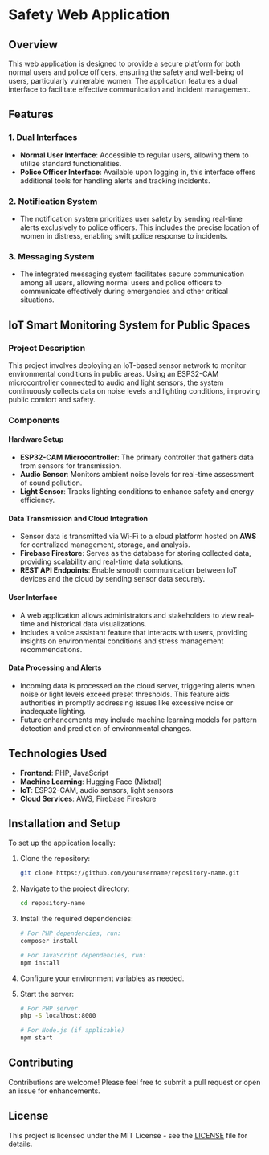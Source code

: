 # Safety Web Application

## Overview
This web application is designed to provide a secure platform for both normal users and police officers, ensuring the safety and well-being of users, particularly vulnerable women. The application features a dual interface to facilitate effective communication and incident management.

## Features

### 1. Dual Interfaces
- **Normal User Interface**: Accessible to regular users, allowing them to utilize standard functionalities.
- **Police Officer Interface**: Available upon logging in, this interface offers additional tools for handling alerts and tracking incidents.

### 2. Notification System
- The notification system prioritizes user safety by sending real-time alerts exclusively to police officers. This includes the precise location of women in distress, enabling swift police response to incidents.

### 3. Messaging System
- The integrated messaging system facilitates secure communication among all users, allowing normal users and police officers to communicate effectively during emergencies and other critical situations.

## IoT Smart Monitoring System for Public Spaces

### Project Description
This project involves deploying an IoT-based sensor network to monitor environmental conditions in public areas. Using an ESP32-CAM microcontroller connected to audio and light sensors, the system continuously collects data on noise levels and lighting conditions, improving public comfort and safety.

### Components

#### Hardware Setup
- **ESP32-CAM Microcontroller**: The primary controller that gathers data from sensors for transmission.
- **Audio Sensor**: Monitors ambient noise levels for real-time assessment of sound pollution.
- **Light Sensor**: Tracks lighting conditions to enhance safety and energy efficiency.

#### Data Transmission and Cloud Integration
- Sensor data is transmitted via Wi-Fi to a cloud platform hosted on **AWS** for centralized management, storage, and analysis.
- **Firebase Firestore**: Serves as the database for storing collected data, providing scalability and real-time data solutions.
- **REST API Endpoints**: Enable smooth communication between IoT devices and the cloud by sending sensor data securely.

#### User Interface
- A web application allows administrators and stakeholders to view real-time and historical data visualizations.
- Includes a voice assistant feature that interacts with users, providing insights on environmental conditions and stress management recommendations.

#### Data Processing and Alerts
- Incoming data is processed on the cloud server, triggering alerts when noise or light levels exceed preset thresholds. This feature aids authorities in promptly addressing issues like excessive noise or inadequate lighting.
- Future enhancements may include machine learning models for pattern detection and prediction of environmental changes.

## Technologies Used
- **Frontend**: PHP, JavaScript
- **Machine Learning**: Hugging Face (Mixtral)
- **IoT**: ESP32-CAM, audio sensors, light sensors
- **Cloud Services**: AWS, Firebase Firestore

## Installation and Setup
To set up the application locally:

1. Clone the repository:
   ```bash
   git clone https://github.com/yourusername/repository-name.git
   ```
2. Navigate to the project directory:
   ```bash
   cd repository-name
   ```
3. Install the required dependencies:
   ```bash
   # For PHP dependencies, run:
   composer install

   # For JavaScript dependencies, run:
   npm install
   ```
4. Configure your environment variables as needed.

5. Start the server:
   ```bash
   # For PHP server
   php -S localhost:8000

   # For Node.js (if applicable)
   npm start
   ```

## Contributing
Contributions are welcome! Please feel free to submit a pull request or open an issue for enhancements.

## License
This project is licensed under the MIT License - see the [LICENSE](LICENSE) file for details.
